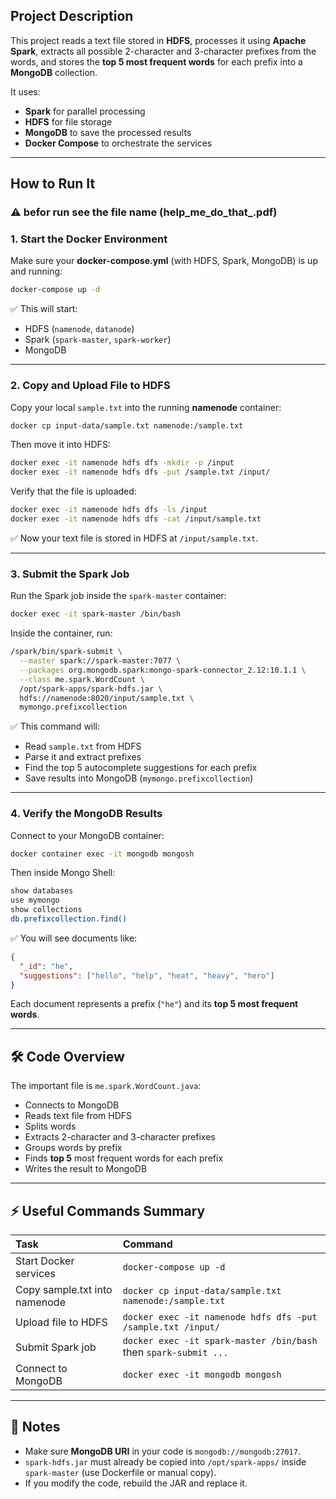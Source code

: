 
## Project Description
This project reads a text file stored in **HDFS**, processes it using **Apache Spark**, extracts all possible 2-character and 3-character prefixes from the words, and stores the **top 5 most frequent words** for each prefix into a **MongoDB** collection.

It uses:
- **Spark** for parallel processing
- **HDFS** for file storage
- **MongoDB** to save the processed results
- **Docker Compose** to orchestrate the services

---

##  How to Run It
### ⚠ befor run see the file name (help_me_do_that_.pdf)

### 1. Start the Docker Environment

Make sure your **docker-compose.yml** (with HDFS, Spark, MongoDB) is up and running:

```bash
docker-compose up -d
```

✅ This will start:
- HDFS (`namenode`, `datanode`)
- Spark (`spark-master`, `spark-worker`)
- MongoDB

---

### 2. Copy and Upload File to HDFS

Copy your local `sample.txt` into the running **namenode** container:

```bash
docker cp input-data/sample.txt namenode:/sample.txt
```

Then move it into HDFS:

```bash
docker exec -it namenode hdfs dfs -mkdir -p /input
docker exec -it namenode hdfs dfs -put /sample.txt /input/
```

Verify that the file is uploaded:

```bash
docker exec -it namenode hdfs dfs -ls /input
docker exec -it namenode hdfs dfs -cat /input/sample.txt
```

✅ Now your text file is stored in HDFS at `/input/sample.txt`.

---

### 3. Submit the Spark Job

Run the Spark job inside the `spark-master` container:

```bash
docker exec -it spark-master /bin/bash
```

Inside the container, run:

```bash
/spark/bin/spark-submit \
  --master spark://spark-master:7077 \
  --packages org.mongodb.spark:mongo-spark-connector_2.12:10.1.1 \
  --class me.spark.WordCount \
  /opt/spark-apps/spark-hdfs.jar \
  hdfs://namenode:8020/input/sample.txt \
  mymongo.prefixcollection
```

✅ This command will:
- Read `sample.txt` from HDFS
- Parse it and extract prefixes
- Find the top 5 autocomplete suggestions for each prefix
- Save results into MongoDB (`mymongo.prefixcollection`)

---

### 4. Verify the MongoDB Results

Connect to your MongoDB container:

```bash
docker container exec -it mongodb mongosh
```

Then inside Mongo Shell:

```bash
show databases
use mymongo
show collections
db.prefixcollection.find()
```

✅ You will see documents like:

```json
{
  "_id": "he",
  "suggestions": ["hello", "help", "heat", "heavy", "hero"]
}
```

Each document represents a prefix (`"he"`) and its **top 5 most frequent words**.

---

## 🛠 Code Overview

The important file is `me.spark.WordCount.java`:
- Connects to MongoDB
- Reads text file from HDFS
- Splits words
- Extracts 2-character and 3-character prefixes
- Groups words by prefix
- Finds **top 5** most frequent words for each prefix
- Writes the result to MongoDB

---

## ⚡ Useful Commands Summary

| Task | Command |
|:-----|:--------|
| Start Docker services | `docker-compose up -d` |
| Copy sample.txt into namenode | `docker cp input-data/sample.txt namenode:/sample.txt` |
| Upload file to HDFS | `docker exec -it namenode hdfs dfs -put /sample.txt /input/` |
| Submit Spark job | `docker exec -it spark-master /bin/bash` then `spark-submit ...` |
| Connect to MongoDB | `docker exec -it mongodb mongosh` |

---

## 📢 Notes
- Make sure **MongoDB URI** in your code is `mongodb://mongodb:27017`.
- `spark-hdfs.jar` must already be copied into `/opt/spark-apps/` inside `spark-master` (use Dockerfile or manual copy).
- If you modify the code, rebuild the JAR and replace it.

